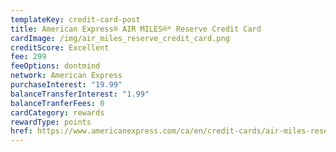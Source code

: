 ```yaml
---
templateKey: credit-card-post
title: American Express® AIR MILES®* Reserve Credit Card
cardImage: /img/air_miles_reserve_credit_card.png
creditScore: Excellent
fee: 299
feeOptions: dontmind
network: American Express
purchaseInterest: "19.99"
balanceTransferInterest: "1.99"
balanceTranferFees: 0
cardCategory: rewards
rewardType: points
href: https://www.americanexpress.com/ca/en/credit-cards/air-miles-reserve-credit-card/?linknav=ca-en-amex-cardshop-allcards-learn-americanExpressAIRMILESReserveCreditCard&cpid=100186460
---
```

